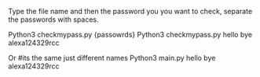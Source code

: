 Type the file name and then the password you you want to check, separate the passwords with spaces.

Python3 checkmypass.py {passowrds}
Python3 checkmypass.py hello bye alexa124329rcc

Or #its the same just different names
Python3 main.py hello bye alexa124329rcc